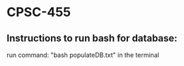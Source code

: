 # CPSC-455
## Instructions to run bash for database:
run command: "bash populateDB.txt" in the terminal